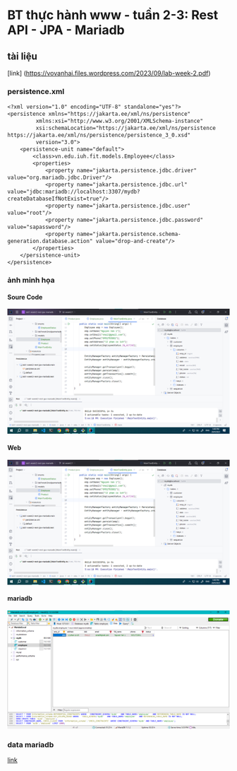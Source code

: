 # BT thực hành www - tuần 2-3: Rest API - JPA - Mariadb

## tài liệu

[link] (https://vovanhai.files.wordpress.com/2023/09/lab-week-2.pdf)

### persistence.xml
    <?xml version="1.0" encoding="UTF-8" standalone="yes"?>
    <persistence xmlns="https://jakarta.ee/xml/ns/persistence"
             xmlns:xsi="http://www.w3.org/2001/XMLSchema-instance"
             xsi:schemaLocation="https://jakarta.ee/xml/ns/persistence https://jakarta.ee/xml/ns/persistence/persistence_3_0.xsd"
             version="3.0">
        <persistence-unit name="default">
            <class>vn.edu.iuh.fit.models.Employee</class>
            <properties>
                <property name="jakarta.persistence.jdbc.driver" value="org.mariadb.jdbc.Driver"/>
                <property name="jakarta.persistence.jdbc.url" value="jdbc:mariadb://localhost:3307/mydb?createDatabaseIfNotExist=true"/>
                <property name="jakarta.persistence.jdbc.user" value="root"/>
                <property name="jakarta.persistence.jdbc.password" value="sapassword"/>
                <property name="jakarta.persistence.schema-generation.database.action" value="drop-and-create"/>
            </properties>
        </persistence-unit>
    </persistence>

### ảnh minh họa
#### Soure Code
![...](./tai_lieu/images/img_code.png)
#### Web
![...](./tai_lieu/images/img_code.png)
#### mariadb
![...](./tai_lieu/images/img_mariadb.png)

### data mariadb
[link](abc)

